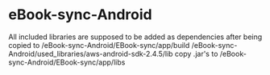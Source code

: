 # eBook-sync-Android
All included libraries are supposed to be added as dependencies after being copied to /eBook-sync-Android/EBook-sync/app/build
/eBook-sync-Android/used_libraries/aws-android-sdk-2.4.5/lib copy .jar's to  /eBook-sync-Android/EBook-sync/app/libs
